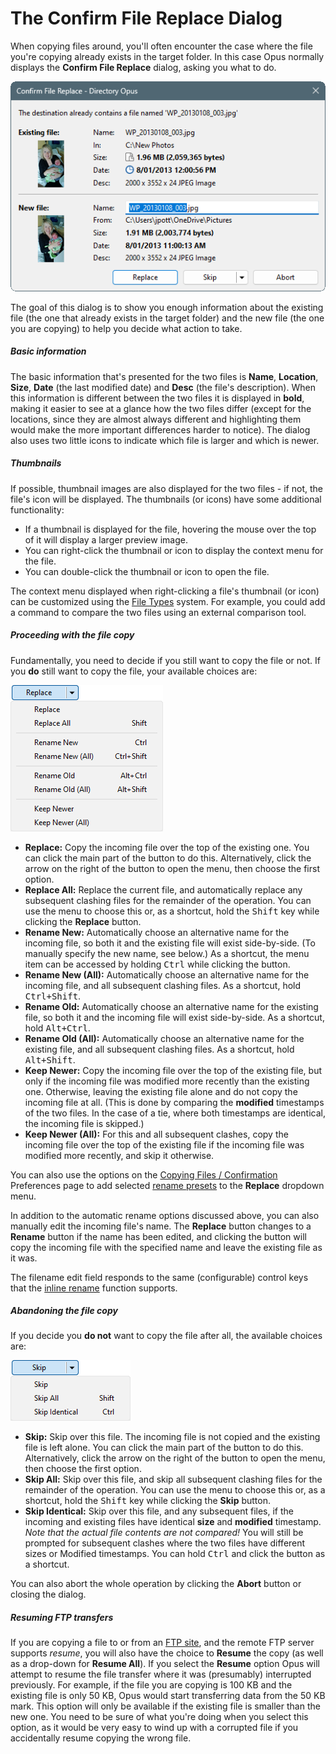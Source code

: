 # The Confirm File Replace Dialog

When copying files around, you'll often encounter the case where the file you're copying already exists in the target folder. In this case Opus normally displays the **Confirm File Replace** dialog, asking you what to do.

![](/Manual/images/media/13/file_replace.png)

The goal of this dialog is to show you enough information about the existing file (the one that already exists in the target folder) and the new file (the one you are copying) to help you decide what action to take.

##### Basic information

The basic information that's presented for the two files is **Name**, **Location**, **Size**, **Date** (the last modified date) and **Desc** (the file's description). When this information is different between the two files it is displayed in **bold**, making it easier to see at a glance how the two files differ (except for the locations, since they are almost always different and highlighting them would make the more important differences harder to notice). The dialog also uses two little icons to indicate which file is larger and which is newer.

##### Thumbnails

If possible, thumbnail images are also displayed for the two files - if not, the file's icon will be displayed. The thumbnails (or icons) have some additional functionality:

- If a thumbnail is displayed for the file, hovering the mouse over the top of it will display a larger preview image.
- You can right-click the thumbnail or icon to display the context menu for the file.
- You can double-click the thumbnail or icon to open the file.

The context menu displayed when right-clicking a file's thumbnail (or icon) can be customized using the [File Types](/Manual/file_types/README.md) system. For example, you could add a command to compare the two files using an external comparison tool.

##### Proceeding with the file copy

Fundamentally, you need to decide if you still want to copy the file or not. If you **do** still want to copy the file, your available choices are:

![](/Manual/images/media/13/replace_-_replace.png)

- **Replace:** Copy the incoming file over the top of the existing one. You can click the main part of the button to do this. Alternatively, click the arrow on the right of the button to open the menu, then choose the first option.
- **Replace All:** Replace the current file, and automatically replace any subsequent clashing files for the remainder of the operation. You can use the menu to choose this or, as a shortcut, hold the <kbd>Shift</kbd> key while clicking the **Replace** button.
- **Rename New:** Automatically choose an alternative name for the incoming file, so both it and the existing file will exist side-by-side. (To manually specify the new name, see below.) As a shortcut, the menu item can be accessed by holding <kbd>Ctrl</kbd> while clicking the button.
- **Rename New (All):** Automatically choose an alternative name for the incoming file, and all subsequent clashing files. As a shortcut, hold <kbd>Ctrl+Shift</kbd>.
- **Rename Old:** Automatically choose an alternative name for the existing file, so both it and the incoming file will exist side-by-side. As a shortcut, hold <kbd>Alt+Ctrl</kbd>.
- **Rename Old (All):** Automatically choose an alternative name for the existing file, and all subsequent clashing files. As a shortcut, hold <kbd>Alt+Shift</kbd>.
- **Keep Newer:** Copy the incoming file over the top of the existing file, but only if the incoming file was modified more recently than the existing one. Otherwise, leaving the existing file alone and do not copy the incoming file at all. (This is done by comparing the **modified** timestamps of the two files. In the case of a tie, where both timestamps are identical, the incoming file is skipped.)
- **Keep Newer (All):** For this and all subsequent clashes, copy the incoming file over the top of the existing file if the incoming file was modified more recently, and skip it otherwise.

You can also use the options on the [Copying Files / Confirmation](/Manual/preferences/preferences_categories/file_operations/copying_files/confirmation.md) Preferences page to add selected [rename presets](/Manual/file_operations/renaming_files/advanced_rename/rename_presets.md) to the **Replace** dropdown menu.

In addition to the automatic rename options discussed above, you can also manually edit the incoming file's name. The **Replace** button changes to a **Rename** button if the name has been edited, and clicking the button will copy the incoming file with the specified name and leave the existing file as it was.

The filename edit field responds to the same (configurable) control keys that the [inline rename](../renaming_files/inline_rename.md) function supports.

##### Abandoning the file copy

If you decide you **do not** want to copy the file after all, the available choices are:

![](/Manual/images/media/13/replace_-_skip.png)

- **Skip:** Skip over this file. The incoming file is not copied and the existing file is left alone. You can click the main part of the button to do this. Alternatively, click the arrow on the right of the button to open the menu, then choose the first option.
- **Skip All:** Skip over this file, and skip all subsequent clashing files for the remainder of the operation. You can use the menu to choose this or, as a shortcut, hold the <kbd>Shift</kbd> key while clicking the **Skip** button.
- **Skip Identical:** Skip over this file, and any subsequent files, if the incoming and existing files have identical **size** and **modified** timestamp. *Note that the actual file contents are not compared!* You will still be prompted for subsequent clashes where the two files have different sizes or Modified timestamps. You can hold <kbd>Ctrl</kbd> and click the button as a shortcut.

You can also abort the whole operation by clicking the **Abort** button or closing the dialog.

##### Resuming FTP transfers

If you are copying a file to or from an [FTP site](/Manual/ftp/README.md), and the remote FTP server supports *resume*, you will also have the choice to **Resume** the copy (as well as a drop-down for **Resume All**). If you select the **Resume** option Opus will attempt to resume the file transfer where it was (presumably) interrupted previously. For example, if the file you are copying is 100 KB and the existing file is only 50 KB, Opus would start transferring data from the 50 KB mark. This option will only be available if the existing file is smaller than the new one. You need to be sure of what you're doing when you select this option, as it would be very easy to wind up with a corrupted file if you accidentally resume copying the wrong file.
